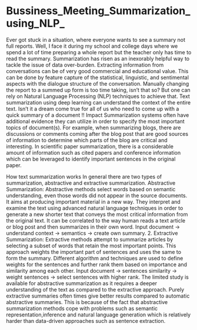 # Bussiness_Meeting_Summarization_using_NLP_
Ever got stuck in a situation, where everyone wants to see a summary not full reports. Well, I face it during my school and college days where we spend a lot of time preparing a whole report but the teacher only has time to read the summary. Summarization has risen as an inexorably helpful way to tackle the issue of data over-burden. Extracting information from conversations can be of very good commercial and educational value. This can be done by feature capture of the statistical, linguistic, and sentimental aspects with the dialogue structure of the conversation. Manually changing the report to a summed up form is too time taking, isn’t that so? But one can rely on Natural Language Processing (NLP) techniques to achieve that. Text summarization using deep learning can understand the context of the entire text. Isn’t it a dream come true for all of us who need to come up with a quick summary of a document !!
Impact
Summarization systems often have additional evidence they can utilize in order to specify the most important topics of document(s). For example, when summarizing blogs, there are discussions or comments coming after the blog post that are good sources of information to determine which parts of the blog are critical and interesting.
In scientific paper summarization, there is a considerable amount of information such as cited papers and conference information which can be leveraged to identify important sentences in the original paper.

How text summarization works
In general there are two types of summarization, abstractive and extractive summarization.
Abstractive Summarization:
Abstractive methods select words based on semantic understanding, even those words did not appear in the source documents. It aims at producing important material in a new way. They interpret and examine the text using advanced natural language techniques in order to generate a new shorter text that conveys the most critical information from the original text.
It can be correlated to the way human reads a text article or blog post and then summarizes in their own word.
Input document → understand context → semantics → create own summary.
2. Extractive Summarization: 
Extractive methods attempt to summarize articles by selecting a subset of words that retain the most important points.
This approach weights the important part of sentences and uses the same to form the summary. Different algorithm and techniques are used to define weights for the sentences and further rank them based on importance and similarity among each other.
Input document → sentences similarity → weight sentences → select sentences with higher rank.
The limited study is available for abstractive summarization as it requires a deeper understanding of the text as compared to the extractive approach.
Purely extractive summaries often times give better results compared to automatic abstractive summaries. This is because of the fact that abstractive summarization methods cope with problems such as semantic representation,inference and natural language generation which is relatively harder than data-driven approaches such as sentence extraction.
